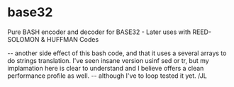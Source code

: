 # base32
Pure BASH encoder and decoder for BASE32 - Later uses with REED-SOLOMON &amp; HUFFMAN Codes

-- another side effect of this bash code, and that it uses a several arrays to do strings translation. I've seen insane version usinf sed or tr, but my implamation here is clear to understand and I believe offers a clean performance profile as well. -- although I've to loop tested it yet. /JL


